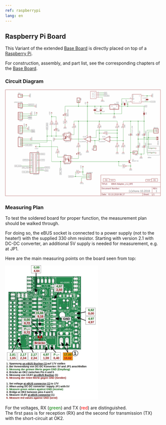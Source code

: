 ```yaml
---
ref: raspberrypi
lang: en
---
```

## Raspberry Pi Board

This Variant of the extended [Base Board](base.en) is directly placed on top of a [Raspberry Pi](https://www.raspberrypi.org/).

For construction, assembly, and part list, see the corresponding chapters of the [Base Board](base.en).


### Circuit Diagram

[<img src="img/rpi-circuit-v22.png" width="600" alt="Circuit Raspberry Pi Board" title="Circuit Raspberry Pi Board">](img/rpi-circuit-v22.png)


### Measuring Plan

To test the soldered board for proper function, the measurement plan should be walked through.

For doing so, the eBUS socket is connected to a power supply (not to the heater!) with the supplied 330 ohm resistor.
Starting with version 2.1 with DC-DC converter, an additional 5V supply is needed for measurement, e.g. at JP1.

Here are the main measuring points on the board seen from top:

[<img src="img/rpi-measure-v22.jpg" width="300" alt="measure" title="Measuring v2.2">](img/rpi-measure-v22.jpg)

For the voltages, RX (<span style="color:green">green</span>) and TX (<span style="color:red">red</span>) are distinguished.  
The first pass is for reception (RX) and the second for transmission (TX) with the short-circuit at OK2.
